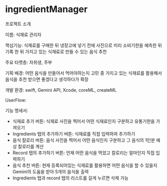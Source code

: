 # ingredientManager

프로젝트 소개 

이름: 식재료 관리자

핵심기능: 식재료를 구매한 뒤 냉장고에 넣기 전에 사진으로 미리 소비기한을 예측한 뒤 기록 한 뒤 가지고 있는 식재료로 만들 수 있는 음식 추천

주요 타켓층: 자취생, 주부

기획 배경: 어떤 음식을 만들어서 먹어야하는지 고민 중 가지고 있는 식재료를 활용해서 음식을 추천 받으면 좋겠다고 생각하다가 확장

개발 환경: swift, Gemini API, Xcode, coreML, createML

UserFlow:



기능 명세서: 
- 식재료 추가 버튼: 식재료 사진을 찍어서 어떤 식재료인지 구분하고 유통기한을 가져오기
- Ingredients 탭의 추가하기 버튼: 식재료를 직접 입력하여 추가하기
- 음식 칼로리 버튼: 음식 사진을 찍어서 어떤 음식인지 구분하고 그 음식의 1인분 예상 칼로리를 계산
- Record 탭의 추가하기 버튼: 언제 어떤 음식을 먹었고 칼로리는 얼마인지 직접 입력하기
- 음식 추천 버튼: 현재 등록되어있는 식재료를 활용하면 어떤 음식을 할 수 있을지 Gemini의 도움을 받아 5개의 음식을 출력
- Ingredients 탭과 record 탭의 리스트를 길게 누르면 삭제 가능
